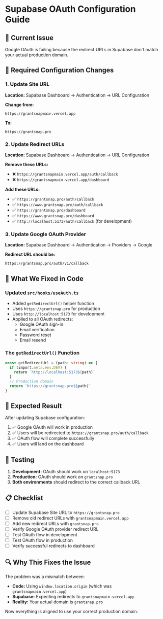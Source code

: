 # Supabase OAuth Configuration Guide

## 🚨 Current Issue
Google OAuth is failing because the redirect URLs in Supabase don't match your actual production domain.

## 🔧 Required Configuration Changes

### 1. Update Site URL
**Location:** Supabase Dashboard → Authentication → URL Configuration

**Change from:**
```
https://grantsnapmain.vercel.app
```

**To:**
```
https://grantsnap.pro
```

### 2. Update Redirect URLs
**Location:** Supabase Dashboard → Authentication → URL Configuration

**Remove these URLs:**
- ❌ `https://grantsnapmain.vercel.app/auth/callback`
- ❌ `https://grantsnapmain.vercel.app/dashboard`

**Add these URLs:**
- ✅ `https://grantsnap.pro/auth/callback`
- ✅ `https://www.grantsnap.pro/auth/callback`
- ✅ `https://grantsnap.pro/dashboard`
- ✅ `https://www.grantsnap.pro/dashboard`
- ✅ `http://localhost:5173/auth/callback` (for development)

### 3. Update Google OAuth Provider
**Location:** Supabase Dashboard → Authentication → Providers → Google

**Redirect URL should be:**
```
https://grantsnap.pro/auth/v1/callback
```

## 📝 What We Fixed in Code

### Updated `src/hooks/useAuth.ts`
- Added `getRedirectUrl()` helper function
- Uses `https://grantsnap.pro` for production
- Uses `http://localhost:5173` for development
- Applied to all OAuth redirects:
  - Google OAuth sign-in
  - Email verification
  - Password reset
  - Email resend

### The `getRedirectUrl()` Function
```typescript
const getRedirectUrl = (path: string) => {
  if (import.meta.env.DEV) {
    return `http://localhost:5173${path}`
  }
  // Production domain
  return `https://grantsnap.pro${path}`
}
```

## 🎯 Expected Result
After updating Supabase configuration:
1. ✅ Google OAuth will work in production
2. ✅ Users will be redirected to `https://grantsnap.pro/auth/callback`
3. ✅ OAuth flow will complete successfully
4. ✅ Users will land on the dashboard

## 🧪 Testing
1. **Development:** OAuth should work on `localhost:5173`
2. **Production:** OAuth should work on `grantsnap.pro`
3. **Both environments** should redirect to the correct callback URL

## 📋 Checklist
- [ ] Update Supabase Site URL to `https://grantsnap.pro`
- [ ] Remove old redirect URLs with `grantsnapmain.vercel.app`
- [ ] Add new redirect URLs with `grantsnap.pro`
- [ ] Verify Google OAuth provider redirect URL
- [ ] Test OAuth flow in development
- [ ] Test OAuth flow in production
- [ ] Verify successful redirects to dashboard

## 🔍 Why This Fixes the Issue
The problem was a mismatch between:
- **Code:** Using `window.location.origin` (which was `grantsnapmain.vercel.app`)
- **Supabase:** Expecting redirects to `grantsnapmain.vercel.app`
- **Reality:** Your actual domain is `grantsnap.pro`

Now everything is aligned to use your correct production domain.

